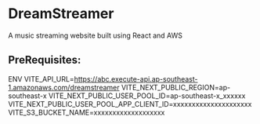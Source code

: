 # DreamStreamer

A music streaming website built using React and AWS

## PreRequisites:

ENV
VITE_API_URL=https://abc.execute-api.ap-southeast-1.amazonaws.com/dreamstreamer
VITE_NEXT_PUBLIC_REGION=ap-southeast-x
VITE_NEXT_PUBLIC_USER_POOL_ID=ap-southeast-x_xxxxxx
VITE_NEXT_PUBLIC_USER_POOL_APP_CLIENT_ID=xxxxxxxxxxxxxxxxxxxxx
VITE_S3_BUCKET_NAME=xxxxxxxxxxxxxxxxxxx
